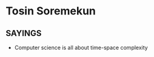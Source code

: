 Tosin Soremekun
==========

SAYINGS
----------

* Computer science is all about time-space complexity
